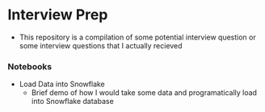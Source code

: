 # Interview Prep

- This repository is a compilation of some potential interview question or some interview questions that I actually recieved

### Notebooks
- Load Data into Snowflake
  - Brief demo of how I would take some data and programatically load into Snowflake database

